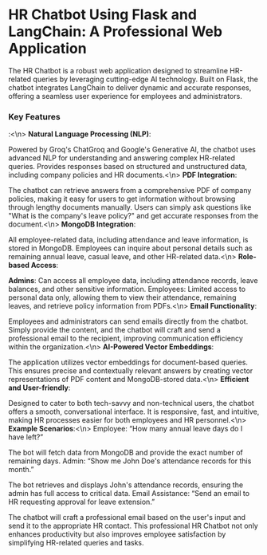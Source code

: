 <h1>HR Chatbot Using Flask and LangChain: A Professional Web Application </h1>
The HR Chatbot is a robust web application designed to streamline HR-related queries by leveraging cutting-edge AI technology. Built on Flask, the chatbot integrates LangChain to deliver dynamic and accurate responses, offering a seamless user experience for employees and administrators.

<h3>Key Features</h3>:<\n>
<b>Natural Language Processing (NLP)</b>:

Powered by Groq's ChatGroq and Google's Generative AI, the chatbot uses advanced NLP for understanding and answering complex HR-related queries.
Provides responses based on structured and unstructured data, including company policies and HR documents.<\n>
<b>PDF Integration</b>:

The chatbot can retrieve answers from a comprehensive PDF of company policies, making it easy for users to get information without browsing through lengthy documents manually.
Users can simply ask questions like "What is the company's leave policy?" and get accurate responses from the document.<\n>
<b>MongoDB Integration</b>:

All employee-related data, including attendance and leave information, is stored in MongoDB.
Employees can inquire about personal details such as remaining annual leave, casual leave, and other HR-related data.<\n>
<b>Role-based Access</b>:

<b>Admins</b>: Can access all employee data, including attendance records, leave balances, and other sensitive information.
Employees: Limited access to personal data only, allowing them to view their attendance, remaining leaves, and retrieve policy information from PDFs.<\n>
<b>Email Functionality</b>:

Employees and administrators can send emails directly from the chatbot.
Simply provide the content, and the chatbot will craft and send a professional email to the recipient, improving communication efficiency within the organization.<\n>
<b>AI-Powered Vector Embeddings</b>:

The application utilizes vector embeddings for document-based queries. This ensures precise and contextually relevant answers by creating vector representations of PDF content and MongoDB-stored data.<\n>
<b>Efficient and User-friendly</b>:

Designed to cater to both tech-savvy and non-technical users, the chatbot offers a smooth, conversational interface. It is responsive, fast, and intuitive, making HR processes easier for both employees and HR personnel.<\n>
<b>Example Scenarios</b>:<\n>
Employee: “How many annual leave days do I have left?”

The bot will fetch data from MongoDB and provide the exact number of remaining days.
Admin: “Show me John Doe's attendance records for this month.”

The bot retrieves and displays John's attendance records, ensuring the admin has full access to critical data.
Email Assistance: “Send an email to HR requesting approval for leave extension.”

The chatbot will craft a professional email based on the user's input and send it to the appropriate HR contact.
This professional HR Chatbot not only enhances productivity but also improves employee satisfaction by simplifying HR-related queries and tasks.
